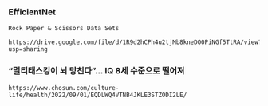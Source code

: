 ### EfficientNet

    Rock Paper & Scissors Data Sets
    
    https://drive.google.com/file/d/1R9d2hCPh4u2tjMb8kneDO0PiNGf5TtRA/view?usp=sharing
    
    
### “멀티태스킹이 뇌 망친다”... IQ 8세 수준으로 떨어져
    
    https://www.chosun.com/culture-life/health/2022/09/01/EQDLWQ4VTNB4JKLE3STZODI2LE/
